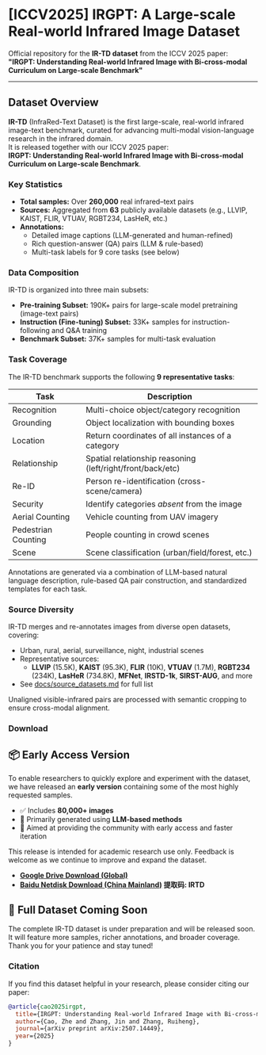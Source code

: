 # [ICCV2025] IRGPT: A Large-scale Real-world Infrared Image Dataset

Official repository for the **IR-TD dataset** from the ICCV 2025 paper:  
**"IRGPT: Understanding Real-world Infrared Image with Bi-cross-modal Curriculum on Large-scale Benchmark"**

---

## Dataset Overview

**IR-TD** (InfraRed-Text Dataset) is the first large-scale, real-world infrared image-text benchmark, curated for advancing multi-modal vision-language research in the infrared domain.  
It is released together with our ICCV 2025 paper:  
**IRGPT: Understanding Real-world Infrared Image with Bi-cross-modal Curriculum on Large-scale Benchmark**.

### Key Statistics

- **Total samples:** Over **260,000** real infrared–text pairs
- **Sources:** Aggregated from **63** publicly available datasets (e.g., LLVIP, KAIST, FLIR, VTUAV, RGBT234, LasHeR, etc.)
- **Annotations:**  
  - Detailed image captions (LLM-generated and human-refined)  
  - Rich question-answer (QA) pairs (LLM & rule-based)  
  - Multi-task labels for 9 core tasks (see below)

### Data Composition

IR-TD is organized into three main subsets:
- **Pre-training Subset:** 190K+ pairs for large-scale model pretraining (image-text pairs)
- **Instruction (Fine-tuning) Subset:** 33K+ samples for instruction-following and Q&A training
- **Benchmark Subset:** 37K+ samples for multi-task evaluation

### Task Coverage

The IR-TD benchmark supports the following **9 representative tasks**:

| Task                | Description                                                |
|---------------------|-----------------------------------------------------------|
| Recognition         | Multi-choice object/category recognition                   |
| Grounding           | Object localization with bounding boxes                    |
| Location            | Return coordinates of all instances of a category          |
| Relationship        | Spatial relationship reasoning (left/right/front/back/etc) |
| Re-ID               | Person re-identification (cross-scene/camera)              |
| Security            | Identify categories *absent* from the image                |
| Aerial Counting     | Vehicle counting from UAV imagery                          |
| Pedestrian Counting | People counting in crowd scenes                            |
| Scene               | Scene classification (urban/field/forest, etc.)            |

Annotations are generated via a combination of LLM-based natural language description, rule-based QA pair construction, and standardized templates for each task.

### Source Diversity

IR-TD merges and re-annotates images from diverse open datasets, covering:
- Urban, rural, aerial, surveillance, night, industrial scenes
- Representative sources:  
  - **LLVIP** (15.5K), **KAIST** (95.3K), **FLIR** (10K), **VTUAV** (1.7M), **RGBT234** (234K), **LasHeR** (734.8K), **MFNet**, **IRSTD-1k**, **SIRST-AUG**, and more  
- See [docs/source_datasets.md](docs/source_datasets.md) for full list

Unaligned visible-infrared pairs are processed with semantic cropping to ensure cross-modal alignment.

### Download

## 📦 Early Access Version

To enable researchers to quickly explore and experiment with the dataset, we have released an **early version** containing some of the most highly requested samples.

- ✅ Includes **80,000+ images**
- 🧠 Primarily generated using **LLM-based methods**
- 🚀 Aimed at providing the community with early access and faster iteration

This release is intended for academic research use only. Feedback is welcome as we continue to improve and expand the dataset.


- **[Google Drive Download (Global)](https://drive.google.com/drive/folders/10AQ0nZ6V3mdRvTtXW3XbKKSGOs37dS0W?usp=sharing)**
- **[Baidu Netdisk Download (China Mainland)](https://pan.baidu.com/s/13mM8OTGza__4YiCgo2TqlA?pwd=IRTD) 提取码: IRTD**

## 📢 Full Dataset Coming Soon

The complete IR-TD dataset is under preparation and will be released soon. It will feature more samples, richer annotations, and broader coverage.  
Thank you for your patience and stay tuned!


### Citation
If you find this dataset helpful in your research, please consider citing our paper:

```bibtex
@article{cao2025irgpt,
  title={IRGPT: Understanding Real-world Infrared Image with Bi-cross-modal Curriculum on Large-scale Benchmark},
  author={Cao, Zhe and Zhang, Jin and Zhang, Ruiheng},
  journal={arXiv preprint arXiv:2507.14449},
  year={2025}
}

